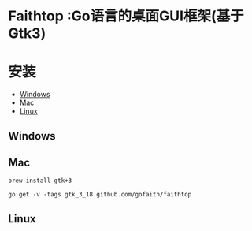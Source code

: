 # Faithtop :Go语言的桌面GUI框架(基于Gtk3)

# 安装

- [Windows](#windows)
- [Mac](#mac)
- [Linux](#linux)

## Windows

## Mac

```shell
brew install gtk+3
```

```shell
go get -v -tags gtk_3_18 github.com/gofaith/faithtop
```

## Linux
